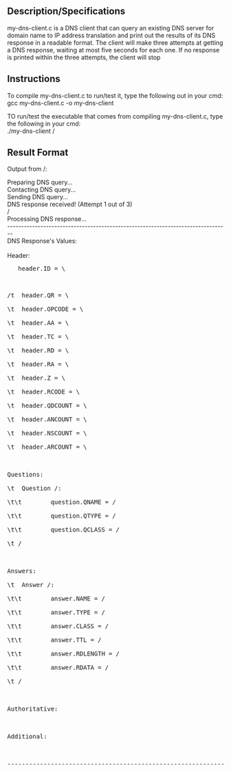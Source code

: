 ## Description/Specifications
my-dns-client.c is a DNS client that can query an existing DNS server for domain name to IP address translation and print out the results of its DNS response in a readable format. The client will make three attempts at getting a DNS response, waiting at most five seconds for each one. If no response is printed within the three attempts, the client will stop 

## Instructions
To compile my-dns-client.c to run/test it, type the following out in your cmd: <br>
gcc my-dns-client.c -o my-dns-client

TO run/test the executable that comes from compiling my-dns-client.c, type the following in your cmd: <br>
./my-dns-client /<hostname-of-your-choice/>

## Result Format
Output from /<hostname-of-your-choice/>: <br>

Preparing DNS query... <br>
Contacting DNS query... <br>
Sending DNS query... <br>
DNS response received! (Attempt 1 out of 3)  <br>
/<possibly more attempts are tried/> <br>
Processing DNS response... <br>
-------------------------------------------------------------------------------- <br>
                             DNS Response's Values: <br>                             
Header: <br>
<pre>	header.ID = \<number\> <pre><br>
/t	header.QR = \<number\> <br>
\t	header.OPCODE = \<number\> <br>
\t	header.AA = \<number\> <br>
\t	header.TC = \<number\> <br>
\t	header.RD = \<number\> <br>
\t	header.RA = \<number\> <br>
\t	header.Z = \<number\> <br>
\t	header.RCODE = \<number\> <br>
\t	header.QDCOUNT = \<number\> <br>
\t	header.ANCOUNT = \<number\> <br>
\t	header.NSCOUNT = \<number\> <br>
\t	header.ARCOUNT = \<number\> <br>
 <br>
Questions: <br>
\t	Question /<number/>: <br>
\t\t		question.QNAME = /<string/> <br>
\t\t		question.QTYPE = /<number/> <br>
\t\t		question.QCLASS = /<number/> <br>
\t /<possibly-more-questions/> <br>
 <br>
Answers: <br>
\t	Answer /<number/>: <br>
\t\t		answer.NAME = /<string/> <br>
\t\t		answer.TYPE = /<number/> <br>
\t\t		answer.CLASS = /<number/> <br>
\t\t		answer.TTL = /<number/> <br>
\t\t		answer.RDLENGTH = /<number/> <br>
\t\t		answer.RDATA = /<ip-address/> <br>
\t /<possibly-more-answers/> <br> <br>

Authoritative: <br> <br>

Additional: <br> <br>

--------------------------------------------------------------------------------  <br>

